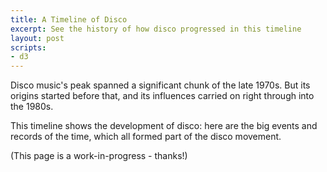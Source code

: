 ```yaml
---
title: A Timeline of Disco
excerpt: See the history of how disco progressed in this timeline
layout: post
scripts:
- d3
---
```


Disco music's peak spanned a significant chunk of the late 1970s. But its origins started before that, and its influences carried on right through into the 1980s.

This timeline shows the development of disco: here are the big events and records of the time, which all formed part of the disco movement.

(This page is a work-in-progress - thanks!)

<div id="timeline"></div>

<script>
// set the dimensions and margins of the graph
var margin = {top: 30, right: 30, bottom: 30, left: 30},
    width = 460 - margin.left - margin.right,
    height = 400 - margin.top - margin.bottom;

d3.json("/timeline.json").then(function(data) { 
    // Set up some constants, will be used later.
    const pxX = 600;
    const pxY = 600;

    const tickFormat = d3.utcFormat("%Y"); // How the axis ticks will be labelled
    const parseDate = d3.utcParse("%Y-%m-%d");

    // The "..." is 'spread syntax': https://developer.mozilla.org/en-US/docs/Web/JavaScript/Reference/Operators/Spread_syntax
    data = data.map(
        ({ start, end, ...others}) => ({
            ...others, 
            start: parseDate(start),
            end: parseDate(end)
        }));

    console.log(data[0]);
    console.log(data[1]);

    const svg = d3.select("#timeline")
        .append("svg")
            .attr("viewBox", [0, 0, pxX, pxY]);
            // .attr("width", width + margin.left + margin.right)
            // .attr("height", height + margin.top + margin.bottom);

    // Create a scale object for creating axes and positioning elements
    let scaleX = d3.scaleUtc() // Return an object that scales dates/times
        .domain( // specify the shape (domain) of the data
            // d3.extent(data, d => d.parsedDate) // use the minimum and maximum dates in the dataset
            [d3.min(data, d => d.start), d3.max(data, d => d.end)]
        )
        .nice() // extend the input domain so that each end of the scale is a 'round' value
        .rangeRound([margin.left, pxX - margin.right]); // Round the scale, and add margins

    // Create a vertical scale object for placing events vertically
    let scaleY = d3.scalePoint()
        .domain(data.map(d => d.event))
        .rangeRound([margin.top, height - margin.bottom])
        .padding(1);

    // Draw the Top axis (Years)
    const axis = svg.append("g")
        .call(d3.axisTop(scaleX) // draw an axis at the top, using our scale based on event date
            .tickFormat(tickFormat)
            .ticks(d3.utcYear.every(1))
        ) 
        .attr("font-size", 8)
        .attr("transform", `translate(0,${margin.top})`) // Move the axis down, to within the margins of the drawing
        .attr("font-family", "Inter, sans-serif");

    // Draw the event start point
    const startDot = svg.append("g")
        .selectAll("circle")
        .data(data)
        .join("circle")
            .attr("cx", d => scaleX(d.start))
            .attr("cy", d => scaleY(d.event))
            .attr("r", 4)
            .attr("fill", "#cc0000")
            .attr("stroke", "#cc0000");

    // Draw the event timeline
    const timeline = svg.append("g")
        .attr("stroke", "currentColor")
        .attr("stroke-width", 2)
        .selectAll("line")
        .data(data.filter(d => d.end !== null))
        .join("line")
            .attr("x1", d => scaleX(d.start))
            .attr("x2", d => d.end ? scaleX(d.end) : scaleX(d.start))
            .attr("y1", d => scaleY(d.event))
            .attr("y2", d => scaleY(d.event))
            .attr("stroke", "#cc0000");

    // Draw the event end point (if it has one!)
    const endDot = svg.append("g")
        .selectAll("circle")
        .data(data.filter(d => d.end !== null))
        .join("circle")
            .attr("cx", d => scaleX(d.end))
            .attr("cy", d => scaleY(d.event))
            .attr("r", 4)
            .attr("fill", "#cc0000")
            .attr("stroke", "#cc0000");

    const label = svg.append("g")
        .attr("font-family", "inter, sans-serif")
        .attr("font-size", 10)
        .attr("text-anchor", "end")
        .selectAll("text")
        .data(data)
        .join("text") // What does this do?
            .attr("x", d => scaleX(d.start) - 10)
            .attr("y", d => scaleY(d.event))
            .attr("dy", "0.35em")
            .text(d => d.event);

    
});
</script>